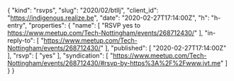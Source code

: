 {
  "kind": "rsvps",
  "slug": "2020/02/btllj",
  "client_id": "https://indigenous.realize.be",
  "date": "2020-02-27T17:14:00Z",
  "h": "h-entry",
  "properties": {
    "name": [
      "RSVP yes to https://www.meetup.com/Tech-Nottingham/events/268712430/"
    ],
    "in-reply-to": [
      "https://www.meetup.com/Tech-Nottingham/events/268712430/"
    ],
    "published": [
      "2020-02-27T17:14:00Z"
    ],
    "rsvp": [
      "yes"
    ],
    "syndication": [
      "https://www.meetup.com/Tech-Nottingham/events/268712430/#rsvp-by-https%3A%2F%2Fwww.jvt.me"
    ]
  }
}
